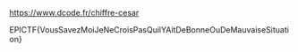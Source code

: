 https://www.dcode.fr/chiffre-cesar

EPICTF{VousSavezMoiJeNeCroisPasQuilYAitDeBonneOuDeMauvaiseSituation}
